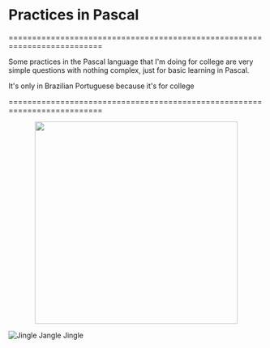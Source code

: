 # Practices in Pascal

==========================================================================

Some practices in the Pascal language that I'm doing for college are very simple questions with nothing complex, just for basic learning in Pascal.

It's only in Brazilian Portuguese because it's for college

==========================================================================
<p align="center">
  <img width="400" height="400" src="https://github.com/Haadty/Pascal-Practices/assets/55682433/4f7addae-5c67-41d7-8643-1bf02033e4b4">
</p>

![Jingle Jangle Jingle](https://github.com/Haadty/Pascal-Practices/assets/55682433/4f7addae-5c67-41d7-8643-1bf02033e4b4)


